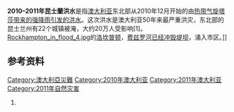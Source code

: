 **2010–2011年昆士蘭洪水**是指[澳大利亚](../Page/澳大利亚.md "wikilink")东北部从2010年12月开始的由[热带气旋塔莎带来的强降雨引发的](https://zh.wikipedia.org/wiki/热带气旋塔莎 "wikilink")[洪水](../Page/洪水.md "wikilink")。这次洪水是澳大利亚50年来最严重洪灾，东北部的昆士兰州有22个城镇被淹，大约20万人受影响\[1\]。 [Rockhampton_in_flood_4.jpg](https://zh.wikipedia.org/wiki/File:Rockhampton_in_flood_4.jpg "fig:Rockhampton_in_flood_4.jpg")的[洛坎普顿](https://zh.wikipedia.org/wiki/洛坎普顿_\(昆士兰州\) "wikilink")，[费兹罗河已经冲毁堤坝](https://zh.wikipedia.org/wiki/费兹罗河 "wikilink")，涌入市区。\]\]

## 参考资料

[Category:澳大利亞災難](https://zh.wikipedia.org/wiki/Category:澳大利亞災難 "wikilink") [Category:2010年澳大利亚](https://zh.wikipedia.org/wiki/Category:2010年澳大利亚 "wikilink") [Category:2011年澳大利亚](https://zh.wikipedia.org/wiki/Category:2011年澳大利亚 "wikilink") [Category:2011年自然灾害](https://zh.wikipedia.org/wiki/Category:2011年自然灾害 "wikilink")

1.